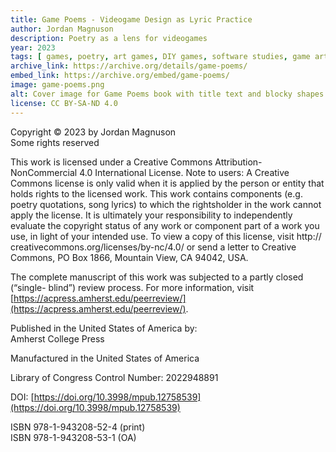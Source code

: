 ```yaml
---
title: Game Poems - Videogame Design as Lyric Practice
author: Jordan Magnuson
description: Poetry as a lens for videogames
year: 2023
tags: [ games, poetry, art games, DIY games, software studies, game art, game studies]
archive_link: https://archive.org/details/game-poems/
embed_link: https://archive.org/embed/game-poems/
image: game-poems.png
alt: Cover image for Game Poems book with title text and blocky shapes
license: CC BY-SA-ND 4.0
---
```


Copyright © 2023 by Jordan Magnuson  
Some rights reserved

This work is licensed under a Creative Commons Attribution-NonCommercial 4.0 International License. Note to users: A Creative Commons license is only valid when it is applied by the person or entity that holds rights to the licensed work. This work contains components (e.g. poetry quotations, song lyrics) to which the rightsholder in the work cannot apply the license. It is ultimately your responsibility to independently evaluate the copyright status of any work or component part of a work you use, in light of your intended use. To view a copy of this license, visit http:// creativecommons.org/licenses/by-nc/4.0/ or send a letter to Creative Commons, PO Box 1866, Mountain View, CA 94042, USA.

The complete manuscript of this work was subjected to a partly closed (“single- blind”) review process. For more information, visit [https://acpress.amherst.edu/peerreview/](https://acpress.amherst.edu/peerreview/).

Published in the United States of America by:  
Amherst College Press

Manufactured in the United States of America

Library of Congress Control Number: 2022948891

DOI: [https://doi.org/10.3998/mpub.12758539](https://doi.org/10.3998/mpub.12758539)

ISBN 978-1-943208-52-4 (print)  
ISBN 978-1-943208-53-1 (OA)
